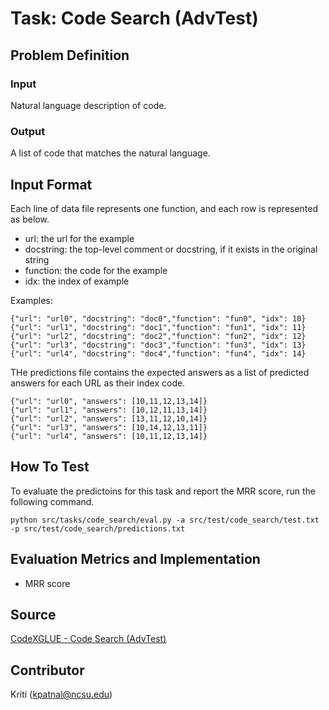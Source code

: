 # Task: Code Search (AdvTest)

## Problem Definition

### Input
Natural language description of code.

### Output
A list of code that matches the natural language. 

## Input Format
Each line of data file represents one function, and each row is represented as below.
 - url: the url for the example
 - docstring: the top-level comment or docstring, if it exists in the original string
 - function: the code for the example
 - idx: the index of example

Examples:
```
{"url": "url0", "docstring": "doc0","function": "fun0", "idx": 10}
{"url": "url1", "docstring": "doc1","function": "fun1", "idx": 11}
{"url": "url2", "docstring": "doc2","function": "fun2", "idx": 12}
{"url": "url3", "docstring": "doc3","function": "fun3", "idx": 13}
{"url": "url4", "docstring": "doc4","function": "fun4", "idx": 14}
```

THe predictions file contains the expected answers as a list of predicted answers for each URL as their index code.
```
{"url": "url0", "answers": [10,11,12,13,14]}
{"url": "url1", "answers": [10,12,11,13,14]}
{"url": "url2", "answers": [13,11,12,10,14]}
{"url": "url3", "answers": [10,14,12,13,11]}
{"url": "url4", "answers": [10,11,12,13,14]}
```

## How To Test
To evaluate the predictoins for this task and report the MRR score, run the following command.

```
python src/tasks/code_search/eval.py -a src/test/code_search/test.txt -p src/test/code_search/predictions.txt
```

## Evaluation Metrics and Implementation
- MRR score

## Source
[CodeXGLUE - Code Search (AdvTest)](https://github.com/microsoft/CodeXGLUE/tree/main/Text-Code/NL-code-search-Adv)

## Contributor
Kriti (kpatnal@ncsu.edu)
